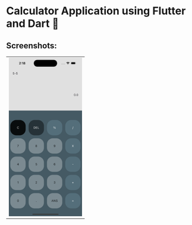 # Calculator Application using Flutter and Dart 📱

## Screenshots:

<table width = "%100">
  <tbody>
  <tr>
  <td width = "%1"><img src = "lib/Simulator Screenshot - quibler7's iPhone 15 Pro - 2024-08-23 at 14.18.45.png" height = 426 width = 196.5 ></td>
  </tr>
  </tbody>
  </table>

